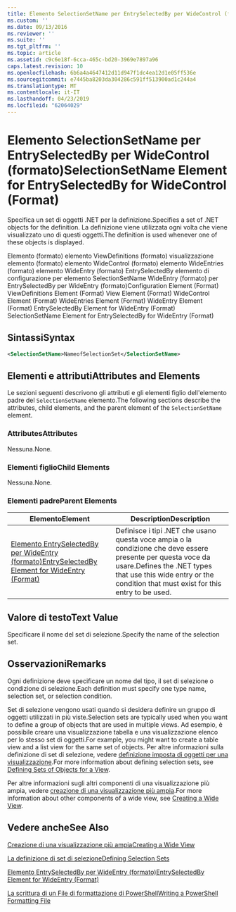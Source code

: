 ```yaml
---
title: Elemento SelectionSetName per EntrySelectedBy per WideControl (formato) | Microsoft Docs
ms.custom: ''
ms.date: 09/13/2016
ms.reviewer: ''
ms.suite: ''
ms.tgt_pltfrm: ''
ms.topic: article
ms.assetid: c9c6e18f-6cca-465c-bd20-3969e7897a96
caps.latest.revision: 10
ms.openlocfilehash: 6b6a4a4647412d11d947f1dc4ea12d1e05ff536e
ms.sourcegitcommit: e7445ba8203da304286c591ff513900ad1c244a4
ms.translationtype: MT
ms.contentlocale: it-IT
ms.lasthandoff: 04/23/2019
ms.locfileid: "62064029"
---
```

# <a name="selectionsetname-element-for-entryselectedby-for-widecontrol-format"></a><span data-ttu-id="bdb3f-102">Elemento SelectionSetName per EntrySelectedBy per WideControl (formato)</span><span class="sxs-lookup"><span data-stu-id="bdb3f-102">SelectionSetName Element for EntrySelectedBy for WideControl (Format)</span></span>

<span data-ttu-id="bdb3f-103">Specifica un set di oggetti .NET per la definizione.</span><span class="sxs-lookup"><span data-stu-id="bdb3f-103">Specifies a set of .NET objects for the definition.</span></span> <span data-ttu-id="bdb3f-104">La definizione viene utilizzata ogni volta che viene visualizzato uno di questi oggetti.</span><span class="sxs-lookup"><span data-stu-id="bdb3f-104">The definition is used whenever one of these objects is displayed.</span></span>

<span data-ttu-id="bdb3f-105">Elemento (formato) elemento ViewDefinitions (formato) visualizzazione elemento (formato) elemento WideControl (formato) elemento WideEntries (formato) elemento WideEntry (formato) EntrySelectedBy elemento di configurazione per elemento SelectionSetName WideEntry (formato) per EntrySelectedBy per WideEntry (formato)</span><span class="sxs-lookup"><span data-stu-id="bdb3f-105">Configuration Element (Format) ViewDefinitions Element (Format) View Element (Format) WideControl Element (Format) WideEntries Element (Format) WideEntry Element (Format) EntrySelectedBy Element for WideEntry (Format) SelectionSetName Element for EntrySelectedBy for WideEntry (Format)</span></span>

## <a name="syntax"></a><span data-ttu-id="bdb3f-106">Sintassi</span><span class="sxs-lookup"><span data-stu-id="bdb3f-106">Syntax</span></span>

```xml
<SelectionSetName>NameofSelectionSet</SelectionSetName>

```

## <a name="attributes-and-elements"></a><span data-ttu-id="bdb3f-107">Elementi e attributi</span><span class="sxs-lookup"><span data-stu-id="bdb3f-107">Attributes and Elements</span></span>

<span data-ttu-id="bdb3f-108">Le sezioni seguenti descrivono gli attributi e gli elementi figlio dell'elemento padre del `SelectionSetName` elemento.</span><span class="sxs-lookup"><span data-stu-id="bdb3f-108">The following sections describe the attributes, child elements, and the parent element of the `SelectionSetName` element.</span></span>

### <a name="attributes"></a><span data-ttu-id="bdb3f-109">Attributes</span><span class="sxs-lookup"><span data-stu-id="bdb3f-109">Attributes</span></span>

<span data-ttu-id="bdb3f-110">Nessuna.</span><span class="sxs-lookup"><span data-stu-id="bdb3f-110">None.</span></span>

### <a name="child-elements"></a><span data-ttu-id="bdb3f-111">Elementi figlio</span><span class="sxs-lookup"><span data-stu-id="bdb3f-111">Child Elements</span></span>

<span data-ttu-id="bdb3f-112">Nessuna.</span><span class="sxs-lookup"><span data-stu-id="bdb3f-112">None.</span></span>

### <a name="parent-elements"></a><span data-ttu-id="bdb3f-113">Elementi padre</span><span class="sxs-lookup"><span data-stu-id="bdb3f-113">Parent Elements</span></span>

|<span data-ttu-id="bdb3f-114">Elemento</span><span class="sxs-lookup"><span data-stu-id="bdb3f-114">Element</span></span>|<span data-ttu-id="bdb3f-115">Description</span><span class="sxs-lookup"><span data-stu-id="bdb3f-115">Description</span></span>|
|-------------|-----------------|
|[<span data-ttu-id="bdb3f-116">Elemento EntrySelectedBy per WideEntry (formato)</span><span class="sxs-lookup"><span data-stu-id="bdb3f-116">EntrySelectedBy Element for WideEntry (Format)</span></span>](./entryselectedby-element-for-wideentry-format.md)|<span data-ttu-id="bdb3f-117">Definisce i tipi .NET che usano questa voce ampia o la condizione che deve essere presente per questa voce da usare.</span><span class="sxs-lookup"><span data-stu-id="bdb3f-117">Defines the .NET types that use this wide entry or the condition that must exist for this entry to be used.</span></span>|

## <a name="text-value"></a><span data-ttu-id="bdb3f-118">Valore di testo</span><span class="sxs-lookup"><span data-stu-id="bdb3f-118">Text Value</span></span>

<span data-ttu-id="bdb3f-119">Specificare il nome del set di selezione.</span><span class="sxs-lookup"><span data-stu-id="bdb3f-119">Specify the name of the selection set.</span></span>

## <a name="remarks"></a><span data-ttu-id="bdb3f-120">Osservazioni</span><span class="sxs-lookup"><span data-stu-id="bdb3f-120">Remarks</span></span>

<span data-ttu-id="bdb3f-121">Ogni definizione deve specificare un nome del tipo, il set di selezione o condizione di selezione.</span><span class="sxs-lookup"><span data-stu-id="bdb3f-121">Each definition must specify one type name, selection set, or selection condition.</span></span>

<span data-ttu-id="bdb3f-122">Set di selezione vengono usati quando si desidera definire un gruppo di oggetti utilizzati in più viste.</span><span class="sxs-lookup"><span data-stu-id="bdb3f-122">Selection sets are typically used when you want to define a group of objects that are used in multiple views.</span></span> <span data-ttu-id="bdb3f-123">Ad esempio, è possibile creare una visualizzazione tabella e una visualizzazione elenco per lo stesso set di oggetti.</span><span class="sxs-lookup"><span data-stu-id="bdb3f-123">For example, you might want to create a table view and a list view for the same set of objects.</span></span> <span data-ttu-id="bdb3f-124">Per altre informazioni sulla definizione di set di selezione, vedere [definizione imposta di oggetti per una visualizzazione](./defining-selection-sets.md).</span><span class="sxs-lookup"><span data-stu-id="bdb3f-124">For more information about defining selection sets, see [Defining Sets of Objects for a View](./defining-selection-sets.md).</span></span>

<span data-ttu-id="bdb3f-125">Per altre informazioni sugli altri componenti di una visualizzazione più ampia, vedere [creazione di una visualizzazione più ampia](./creating-a-wide-view.md).</span><span class="sxs-lookup"><span data-stu-id="bdb3f-125">For more information about other components of a wide view, see [Creating a Wide View](./creating-a-wide-view.md).</span></span>

## <a name="see-also"></a><span data-ttu-id="bdb3f-126">Vedere anche</span><span class="sxs-lookup"><span data-stu-id="bdb3f-126">See Also</span></span>

[<span data-ttu-id="bdb3f-127">Creazione di una visualizzazione più ampia</span><span class="sxs-lookup"><span data-stu-id="bdb3f-127">Creating a Wide View</span></span>](./creating-a-wide-view.md)

[<span data-ttu-id="bdb3f-128">La definizione di set di selezione</span><span class="sxs-lookup"><span data-stu-id="bdb3f-128">Defining Selection Sets</span></span>](./defining-selection-sets.md)

[<span data-ttu-id="bdb3f-129">Elemento EntrySelectedBy per WideEntry (formato)</span><span class="sxs-lookup"><span data-stu-id="bdb3f-129">EntrySelectedBy Element for WideEntry (Format)</span></span>](./entryselectedby-element-for-wideentry-format.md)

[<span data-ttu-id="bdb3f-130">La scrittura di un File di formattazione di PowerShell</span><span class="sxs-lookup"><span data-stu-id="bdb3f-130">Writing a PowerShell Formatting File</span></span>](./writing-a-powershell-formatting-file.md)
